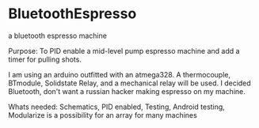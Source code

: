 # BluetoothEspresso
a bluetooth espresso machine

Purpose:  To PID enable a mid-level pump espresso machine and add a timer for pulling shots.

I am using an arduino outfitted with an atmega328.  A thermocouple, BTmodule, Solidstate Relay, and a mechanical relay will be used.
I decided Bluetooth, don't want a russian hacker making espresso on my machine. 

Whats needed:
Schematics, PID enabled, Testing, Android testing, Modularize is a possibility for an array for many machines
